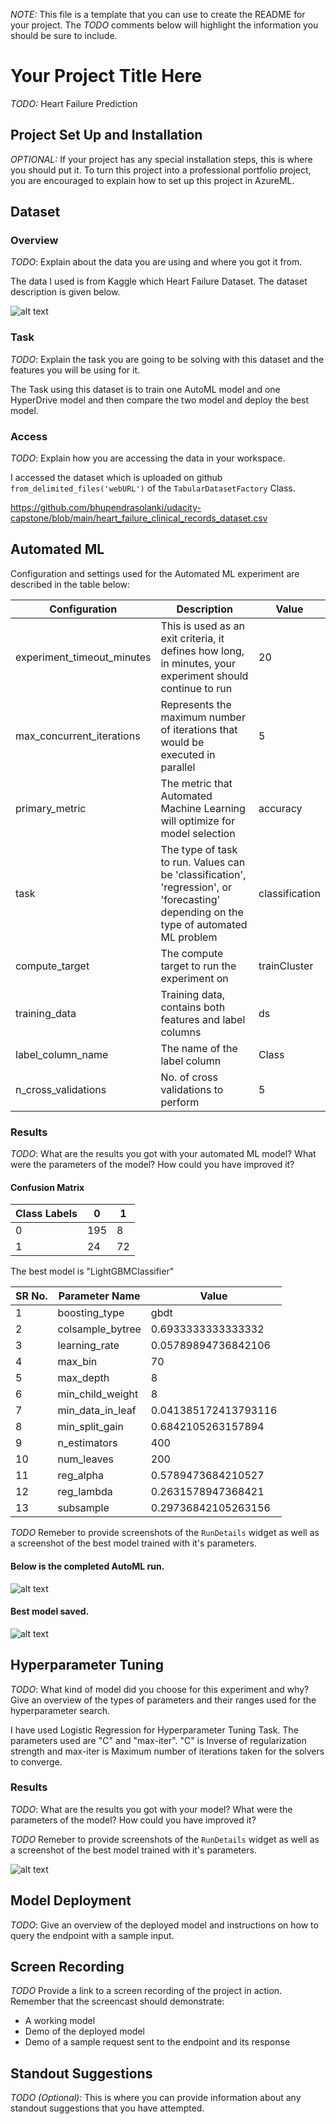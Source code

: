 *NOTE:* This file is a template that you can use to create the README for your project. The *TODO* comments below will highlight the information you should be sure to include.

# Your Project Title Here

*TODO:* Heart Failure Prediction

## Project Set Up and Installation
*OPTIONAL:* If your project has any special installation steps, this is where you should put it. To turn this project into a professional portfolio project, you are encouraged to explain how to set up this project in AzureML.

## Dataset

### Overview
*TODO*: Explain about the data you are using and where you got it from.

The data I used is from Kaggle which Heart Failure Dataset. The dataset description is given below.

![alt text](https://github.com/bhupendrasolanki/udacity-capstone/blob/main/data_desc.PNG)


### Task
*TODO*: Explain the task you are going to be solving with this dataset and the features you will be using for it.

The Task using this dataset is to train one AutoML model and one HyperDrive model and then compare the two model and deploy the best model.

### Access
*TODO*: Explain how you are accessing the data in your workspace.

I accessed the dataset which is uploaded on github `from_delimited_files('webURL')` of the `TabularDatasetFactory` Class.

https://github.com/bhupendrasolanki/udacity-capstone/blob/main/heart_failure_clinical_records_dataset.csv

## Automated ML

Configuration and settings used for the Automated ML experiment are described in the table below:

Configuration | Description | Value
------------- | ----------- | -----
experiment_timeout_minutes | This is used as an exit criteria, it defines how long, in minutes, your experiment should continue to run | 20
max_concurrent_iterations | Represents the maximum number of iterations that would be executed in parallel | 5
primary_metric | The metric that Automated Machine Learning will optimize for model selection | accuracy
task | The type of task to run. Values can be 'classification', 'regression', or 'forecasting' depending on the type of automated ML problem | classification
compute_target | The compute target to run the experiment on | trainCluster
training_data | Training data, contains both features and label columns | ds
label_column_name | The name of the label column | Class
n_cross_validations | No. of cross validations to perform | 5 

### Results
*TODO*: What are the results you got with your automated ML model? What were the parameters of the model? How could you have improved it?

#### Confusion Matrix

Class Labels | 0 | 1
------------- | ----------- | -----
0 | 195 | 8
1| 24 | 72

The best model is "LightGBMClassifier"

SR No.| Parameter Name | Value 
------------- | ----------- | -----
1 |boosting_type | gbdt
2|colsample_bytree | 0.6933333333333332
3|learning_rate | 0.05789894736842106
4|max_bin | 70
5|max_depth | 8
6|min_child_weight | 8
7|min_data_in_leaf | 0.041385172413793116
8|min_split_gain | 0.6842105263157894
9|n_estimators | 400
10|num_leaves | 200
11|reg_alpha | 0.5789473684210527
12|reg_lambda | 0.2631578947368421
13|subsample | 0.29736842105263156
        
*TODO* Remeber to provide screenshots of the `RunDetails` widget as well as a screenshot of the best model trained with it's parameters.

#### Below is the completed AutoML run.

![alt text](https://github.com/bhupendrasolanki/udacity-capstone/blob/main/automl_run_complete.PNG)

#### Best model saved.
![alt text](https://github.com/bhupendrasolanki/udacity-capstone/blob/main/best_model_automl.PNG)

## Hyperparameter Tuning
*TODO*: What kind of model did you choose for this experiment and why? Give an overview of the types of parameters and their ranges used for the hyperparameter search.

I have used Logistic Regression for Hyperparameter Tuning Task.
The parameters used are "C" and "max-iter".  "C" is Inverse of regularization strength and max-iter is Maximum number of iterations taken for the solvers to converge.


### Results
*TODO*: What are the results you got with your model? What were the parameters of the model? How could you have improved it?

*TODO* Remeber to provide screenshots of the `RunDetails` widget as well as a screenshot of the best model trained with it's parameters.

![alt text](https://github.com/bhupendrasolanki/udacity-capstone/blob/main/hyper_drive_run_details.PNG)



## Model Deployment
*TODO*: Give an overview of the deployed model and instructions on how to query the endpoint with a sample input.

## Screen Recording
*TODO* Provide a link to a screen recording of the project in action. Remember that the screencast should demonstrate:
- A working model
- Demo of the deployed  model
- Demo of a sample request sent to the endpoint and its response

## Standout Suggestions
*TODO (Optional):* This is where you can provide information about any standout suggestions that you have attempted.
